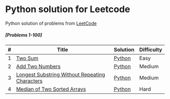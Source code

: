 # Python solution for Leetcode
Python solution of problems from [LeetCode](https://leetcode.com/)


##### [Problems 1-100]
| # | Title | Solution | Difficulty |
|---| ----- | -------- | ---------- |
|1|[Two Sum](https://leetcode.com/problems/two-sum/)| [Python](https://github.com/lakshaygoyal425/Leetcode/blob/main/1-100/Two%20Sum.py)|Easy|
|2|[Add Two Numbers](https://leetcode.com/problems/add-two-numbers/)| [Python](https://github.com/lakshaygoyal425/Leetcode/blob/main/1-100/Add%20Two%20Numbers.py)|Medium|
|3|[Longest Substring Without Repeating Characters](https://leetcode.com/problems/longest-substring-without-repeating-characters/)| [Python](https://github.com/lakshaygoyal425/Leetcode/blob/main/1-100/Longest%20Substring%20Without%20Repeating%20Characters.py)|Medium|
|4|[Median of Two Sorted Arrays](https://leetcode.com/problems/median-of-two-sorted-arrays/)| [Python](https://github.com/lakshaygoyal425/Leetcode/blob/main/1-100/Add%20Two%20Numbers.py)|Hard|



